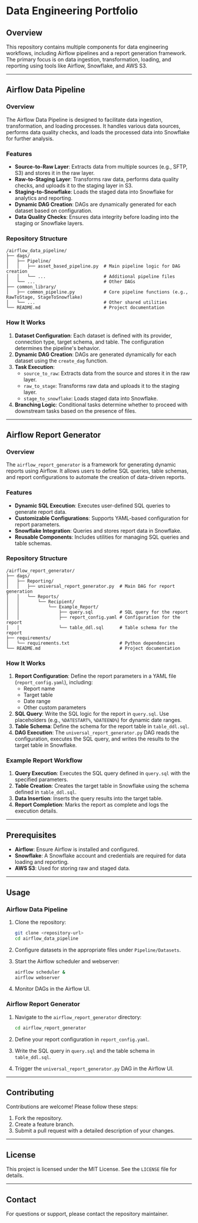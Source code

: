# Data Engineering Portfolio

## Overview

This repository contains multiple components for data engineering workflows, including Airflow pipelines and a report generation framework. The primary focus is on data ingestion, transformation, loading, and reporting using tools like Airflow, Snowflake, and AWS S3.

---

## Airflow Data Pipeline

### Overview

The Airflow Data Pipeline is designed to facilitate data ingestion, transformation, and loading processes. It handles various data sources, performs data quality checks, and loads the processed data into Snowflake for further analysis.

### Features

- **Source-to-Raw Layer**: Extracts data from multiple sources (e.g., SFTP, S3) and stores it in the raw layer.
- **Raw-to-Staging Layer**: Transforms raw data, performs data quality checks, and uploads it to the staging layer in S3.
- **Staging-to-Snowflake**: Loads the staged data into Snowflake for analytics and reporting.
- **Dynamic DAG Creation**: DAGs are dynamically generated for each dataset based on configuration.
- **Data Quality Checks**: Ensures data integrity before loading into the staging or Snowflake layers.

### Repository Structure

```
/airflow_data_pipeline/
├── dags/
│   ├── Pipeline/
│   │   ├── asset_based_pipeline.py  # Main pipeline logic for DAG creation
│   │   └── ...                      # Additional pipeline files
│   └── ...                          # Other DAGs
├── common_library/
│   ├── common_pipeline.py           # Core pipeline functions (e.g., RawToStage, StageToSnowflake)
│   └── ...                          # Other shared utilities
└── README.md                        # Project documentation
```

### How It Works

1. **Dataset Configuration**: Each dataset is defined with its provider, connection type, target schema, and table. The configuration determines the pipeline's behavior.
2. **Dynamic DAG Creation**: DAGs are generated dynamically for each dataset using the `create_dag` function.
3. **Task Execution**:
   - `source_to_raw`: Extracts data from the source and stores it in the raw layer.
   - `raw_to_stage`: Transforms raw data and uploads it to the staging layer.
   - `stage_to_snowflake`: Loads staged data into Snowflake.
4. **Branching Logic**: Conditional tasks determine whether to proceed with downstream tasks based on the presence of files.

---

## Airflow Report Generator

### Overview

The `airflow_report_generator` is a framework for generating dynamic reports using Airflow. It allows users to define SQL queries, table schemas, and report configurations to automate the creation of data-driven reports.

### Features

- **Dynamic SQL Execution**: Executes user-defined SQL queries to generate report data.
- **Customizable Configurations**: Supports YAML-based configuration for report parameters.
- **Snowflake Integration**: Queries and stores report data in Snowflake.
- **Reusable Components**: Includes utilities for managing SQL queries and table schemas.

### Repository Structure

```
/airflow_report_generator/
├── dags/
│   ├── Reporting/
│   │   ├── universal_report_generator.py  # Main DAG for report generation
│   │   └── Reports/
│   │       └── Recipient/
│   │           └── Example_Report/
│   │               ├── query.sql          # SQL query for the report
│   │               ├── report_config.yaml # Configuration for the report
│   │               └── table_ddl.sql      # Table schema for the report
├── requirements/
│   └── requirements.txt                   # Python dependencies
└── README.md                              # Project documentation
```

### How It Works

1. **Report Configuration**: Define the report parameters in a YAML file (`report_config.yaml`), including:
   - Report name
   - Target table
   - Date range
   - Other custom parameters
2. **SQL Query**: Write the SQL logic for the report in `query.sql`. Use placeholders (e.g., `%DATESTART%`, `%DATEEND%`) for dynamic date ranges.
3. **Table Schema**: Define the schema for the report table in `table_ddl.sql`.
4. **DAG Execution**: The `universal_report_generator.py` DAG reads the configuration, executes the SQL query, and writes the results to the target table in Snowflake.

### Example Report Workflow

1. **Query Execution**: Executes the SQL query defined in `query.sql` with the specified parameters.
2. **Table Creation**: Creates the target table in Snowflake using the schema defined in `table_ddl.sql`.
3. **Data Insertion**: Inserts the query results into the target table.
4. **Report Completion**: Marks the report as complete and logs the execution details.

---

## Prerequisites

- **Airflow**: Ensure Airflow is installed and configured.
- **Snowflake**: A Snowflake account and credentials are required for data loading and reporting.
- **AWS S3**: Used for storing raw and staged data.

---

## Usage

### Airflow Data Pipeline

1. Clone the repository:
   ```bash
   git clone <repository-url>
   cd airflow_data_pipeline
   ```

2. Configure datasets in the appropriate files under `Pipeline/Datasets`.

3. Start the Airflow scheduler and webserver:
   ```bash
   airflow scheduler &
   airflow webserver
   ```

4. Monitor DAGs in the Airflow UI.

### Airflow Report Generator

1. Navigate to the `airflow_report_generator` directory:
   ```bash
   cd airflow_report_generator
   ```

2. Define your report configuration in `report_config.yaml`.

3. Write the SQL query in `query.sql` and the table schema in `table_ddl.sql`.

4. Trigger the `universal_report_generator.py` DAG in the Airflow UI.

---

## Contributing

Contributions are welcome! Please follow these steps:
1. Fork the repository.
2. Create a feature branch.
3. Submit a pull request with a detailed description of your changes.

---

## License

This project is licensed under the MIT License. See the `LICENSE` file for details.

---

## Contact

For questions or support, please contact the repository maintainer.